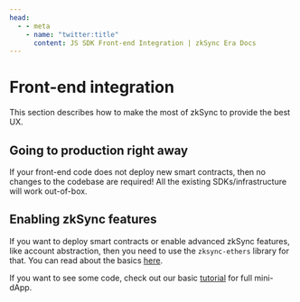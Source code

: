 ```yaml
---
head:
  - - meta
    - name: "twitter:title"
      content: JS SDK Front-end Integration | zkSync Era Docs
---
```


# Front-end integration

This section describes how to make the most of zkSync to provide the best UX.

## Going to production right away

If your front-end code does not deploy new smart contracts, then no changes to the codebase are required! All the existing SDKs/infrastructure will work out-of-box.

## Enabling zkSync features

If you want to deploy smart contracts or enable advanced zkSync features, like account abstraction, then you need to use the `zksync-ethers` library for that. You can read about
the basics [here](./features.md).

If you want to see some code, check out our basic [tutorial](../../dev/building-on-zksync/hello-world.md) for full mini-dApp.
